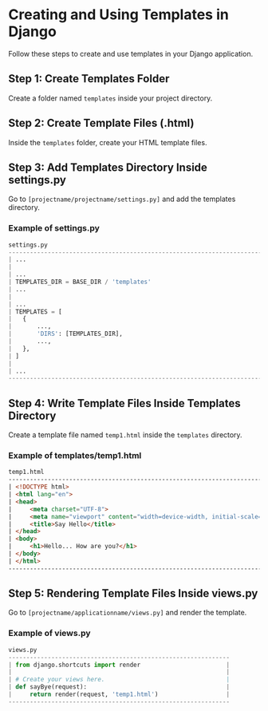 # Creating and Using Templates in Django

Follow these steps to create and use templates in your Django application.

## Step 1: Create Templates Folder
Create a folder named `templates` inside your project directory.

## Step 2: Create Template Files (.html)
Inside the `templates` folder, create your HTML template files.

## Step 3: Add Templates Directory Inside settings.py
Go to `[projectname/projectname/settings.py]` and add the templates directory.

### Example of settings.py
```python
settings.py
-------------------------------------------------------------------------
| ...                                                                   |
|                                                                       |
| ...                                                                   |
| TEMPLATES_DIR = BASE_DIR / 'templates'                                |
| ...                                                                   |
|                                                                       |
| ...                                                                   |
| TEMPLATES = [                                                         |
|   {                                                                   |
|       ...,                                                            |
|       'DIRS': [TEMPLATES_DIR],                                        |
|       ...,                                                            |
|   },                                                                  |
| ]                                                                     |
|                                                                       |
| ...                                                                   |
-------------------------------------------------------------------------
```

## Step 4: Write Template Files Inside Templates Directory
Create a template file named `temp1.html` inside the `templates` directory.

### Example of templates/temp1.html
```html
temp1.html
-----------------------------------------------------------------------------------
| <!DOCTYPE html>                                                                 |
| <html lang="en">                                                                |
| <head>                                                                          |
|     <meta charset="UTF-8">                                                      |
|     <meta name="viewport" content="width=device-width, initial-scale=1.0">      |
|     <title>Say Hello</title>                                                    |
| </head>                                                                         |
| <body>                                                                          |
|     <h1>Hello... How are you?</h1>                                              |
| </body>                                                                         |              
| </html>                                                                         |
-----------------------------------------------------------------------------------
```

## Step 5: Rendering Template Files Inside views.py
Go to `[projectname/applicationname/views.py]` and render the template.

### Example of views.py
```python
views.py
--------------------------------------------------------------
| from django.shortcuts import render                        |
|                                                            |
| # Create your views here.                                  |
| def sayBye(request):                                       | 
|     return render(request, 'temp1.html')                   |
--------------------------------------------------------------
```